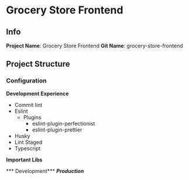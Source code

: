 # Grocery Store Frontend

## Info

**Project Name**: Grocery Store Frontend
**Git Name**: grocery-store-frontend

## Project Structure

### Configuration
**Development Experience**
* Commit lint
* Eslint
  * Plugins
    * eslint-plugin-perfectionist
    * eslint-plugin-prettier
* Husky
* Lint Staged
* Typescript

**Important Libs**

*** Development***
***Production***
